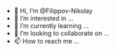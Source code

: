 - 👋 Hi, I’m @Filippov-Nikolay
- 👀 I’m interested in ...
- 🌱 I’m currently learning ...
- 💞️ I’m looking to collaborate on ...
- 📫 How to reach me ...

<!---
Filippov-Nikolay/Filippov-Nikolay is a ✨ special ✨ repository because its `README.md` (this file) appears on your GitHub profile.
You can click the Preview link to take a look at your changes.
--->
